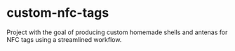 # custom-nfc-tags
Project with the goal of producing custom homemade shells and antenas for NFC tags using a streamlined workflow.
